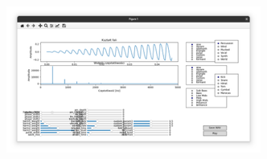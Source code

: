 

<img width="964" alt="we" src="https://github.com/stpf99/Wave_experimenter/blob/5c623448dce1564749474111ef66f0cfeae5a843/Zrzut%20ekranu%20z%202024-11-16%2017-22-09.png">
